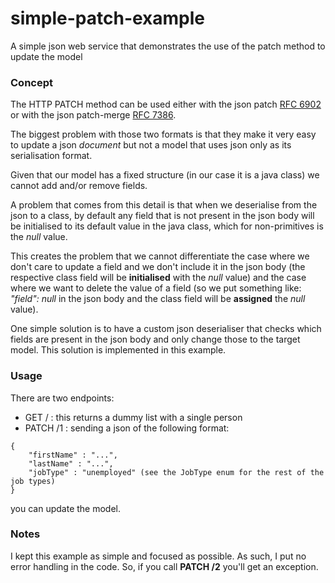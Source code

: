 # simple-patch-example
A simple json web service that demonstrates the use of the patch method to update the model

### Concept
The HTTP PATCH method can be used either with the json patch [RFC 6902](https://tools.ietf.org/html/rfc6902)
or with the json patch-merge [RFC 7386](https://tools.ietf.org/html/rfc7386).

The biggest problem with those two formats is that they make it very easy
to update a json *document* but not a model that uses json only as its
serialisation format.

Given that our model has a fixed structure (in our case it is
a java class) we cannot add and/or remove fields.

A problem that comes from this detail is that when we deserialise from the json
to a class, by default any field that is not present in the json body
will be initialised to its default value in the java class, which
for non-primitives is the *null* value.

This creates the problem that we cannot differentiate the case where we
don't care to update a field and we don't include it in the json body
(the respective class field will be **initialised** with the *null* value)
and the case where we want to delete the value of a field (so we put
something like: *"field": null* in the json body and the class field
will be **assigned** the *null* value).

One simple solution is to have a custom json deserialiser that checks
which fields are present in the json body and only change those to
the target model. This solution is implemented in this example.

### Usage
There are two endpoints:

* GET / : this returns a dummy list with a single person
* PATCH /1 : sending a json of the following format:
```
{
    "firstName" : "...",
    "lastName" : "...",
    "jobType" : "unemployed" (see the JobType enum for the rest of the job types)
}
```

you can update the model.

### Notes
I kept this example as simple and focused as possible. As such, I put no
error handling in the code. So, if you call **PATCH /2** you'll get an exception.